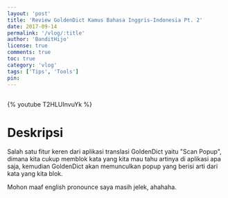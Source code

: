 ```yaml
---
layout: 'post'
title: 'Review GoldenDict Kamus Bahasa Inggris-Indonesia Pt. 2'
date: 2017-09-14
permalink: '/vlog/:title'
author: 'BanditHijo'
license: true
comments: true
toc: true
category: 'vlog'
tags: ['Tips', 'Tools']
pin:
---
```


<div style="margin-top:30px;"></div>

{% youtube T2HLUInvuYk %}

# Deskripsi

Salah satu fitur keren dari aplikasi translasi GoldenDict yaitu "Scan Popup", dimana kita cukup memblok kata yang kita mau tahu artinya di aplikasi apa saja, kemudian GoldenDict akan memunculkan popup yang berisi arti dari kata yang kita blok.

Mohon maaf english pronounce saya masih jelek, ahahaha.

